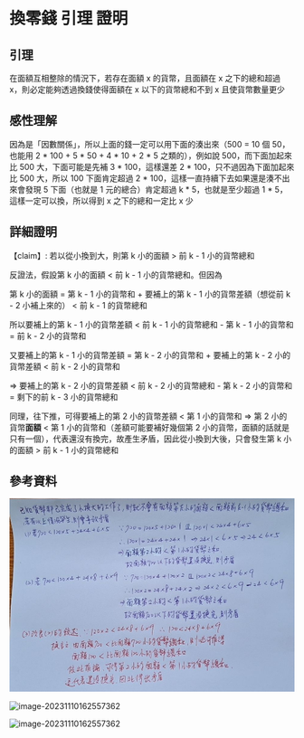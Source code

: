 # 換零錢 引理 證明

## 引理

在面額互相整除的情況下，若存在面額 x 的貨幣，且面額在 x 之下的總和超過 x，則必定能夠透過換錢使得面額在 x 以下的貨幣總和不到 x 且使貨幣數量更少

## 感性理解

因為是「因數關係」，所以上面的錢一定可以用下面的湊出來（500 = 10 個 50，也能用 2 * 100 + 5 * 50 + 4 * 10 + 2 * 5 之類的），例如說 500，而下面加起來比 500 大，下面可能是先補 3 * 100，這樣還差 2 * 100，只不過因為下面加起來比 500 大，所以 100 下面肯定超過 2 * 100，這樣一直持續下去如果還是湊不出來會發現 5 下面（也就是 1 元的總合）肯定超過 k * 5，也就是至少超過 1 * 5，這樣一定可以換，所以得到 x 之下的總和一定比 x 少 

## 詳細證明

【claim】: 若以從小換到大，則第 k 小的面額 > 前 k - 1 小的貨幣總和

反證法，假設第 k 小的面額 < 前 k - 1 小的貨幣總和。但因為

第 k 小的面額 = 第 k - 1 小的貨幣和 + 要補上的第 k - 1 小的貨幣差額（想從前 k - 2 小補上來的） < 前 k - 1 的貨幣總和

所以要補上的第 k - 1 小的貨幣差額 < 前 k - 1 小的貨幣總和 - 第 k - 1 小的貨幣和 = 前 k - 2 小的貨幣和

又要補上的第 k - 1 小的貨幣差額 = 第 k - 2 小的貨幣和 + 要補上的第 k - 2 小的貨幣差額 < 前 k - 2 小的貨幣和

⇒ 要補上的第 k - 2 小的貨幣差額 < 前 k - 2 小的貨幣總和 - 第 k - 2 小的貨幣和 = 剩下的前 k - 3 小的貨幣總和

同理，往下推，可得要補上的第 2 小的貨幣差額 < 第 1 小的貨幣和 ⇒  第 2 小的貨幣**面額** < 第 1 小的貨幣和（差額可能要補好幾個第 2 小的貨幣，面額的話就是只有一個），代表還沒有換完，故產生矛盾，因此從小換到大後，只會發生第 k 小的面額 > 前 k - 1 小的貨幣總和

## 參考資料

![image-20231110162348914](12.png)

![image-20231110162557362](13.png)

![image-20231110162557362](14.png)

